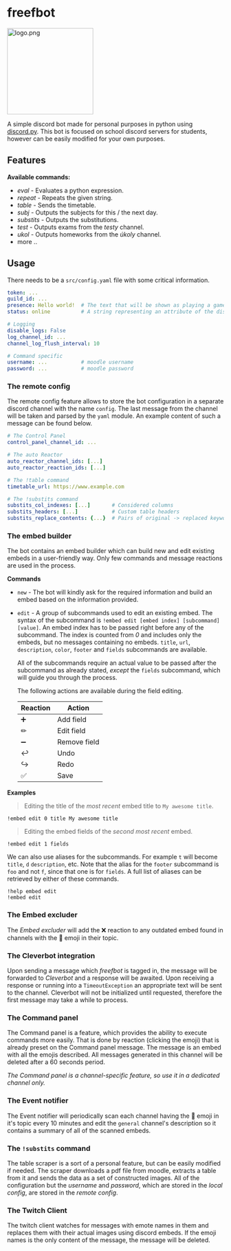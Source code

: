 # freefbot

<img src="https://github.com/JakubBlaha/freefbot/blob/master/res/logo.png?raw=true" alt="logo.png" height=200>

A simple discord bot made for personal purposes in python using [discord.py](https://github.com/Rapptz/discord.py). This bot is focused on school discord servers for students, however can be easily modified for your own purposes.


## Features
**Available commands:**
  - *eval*     - Evaluates a python expression.
  - *repeat*   - Repeats the given string.
  - *table*    - Sends the timetable.
  - *subj*     - Outputs the subjects for this / the next day.
  - *substits* - Outputs the substitutions.
  - *test*     - Outputs exams from the *testy* channel.
  - *ukol*     - Outputs homeworks from the *úkoly* channel.
  - more ..

## Usage
There needs to be a `src/config.yaml` file with some critical information.
```yaml
token: ...
guild_id: ...
presence: Hello world!  # The text that will be shown as playing a game
status: online          # A string representing an attribute of the discord.Status class

# Logging
disable_logs: False
log_channel_id: ...
channel_log_flush_interval: 10

# Command specific
username: ...           # moodle username
password: ...           # moodle password
```

### The remote config
The remote config feature allows to store the bot configuration in a separate discord channel with the name `config`. The last message from the channel will be taken and parsed by the `yaml` module. An example content of such a message can be found below.

```yaml
# The Control Panel
control_panel_channel_id: ...

# The auto Reactor
auto_reactor_channel_ids: [...]
auto_reactor_reaction_ids: [...]

# The !table command
timetable_url: https://www.example.com

# The !substits command
substits_col_indexes: [...]       # Considered columns
substits_headers: [...]           # Custom table headers
substits_replace_contents: {...}  # Pairs of original -> replaced keywords in the table
```

### The embed builder
The bot contains an embed builder which can build new and edit existing embeds in a user-friendly way. Only few commands and message reactions are used in the process.

**Commands**
  - `new` - The bot will kindly ask for the required information and build an embed based on the information provided.
  - `edit` - A group of subcommands used to edit an existing embed. The syntax of the subcommand is `!embed edit [embed index] [subcommand] [value]`. An embed index has to be passed right before any of the subcommand. The index is counted from *0* and includes only the embeds, but no messages containing no embeds. `title`, `url`, `description`, `color`, `footer` and `fields` subcommands are available.
  
    All of the subcommands require an actual value to be passed after the subcommand as already stated, *except* the `fields` subcommand, which will guide you through the process.

    The following actions are available during the field editing.

    Reaction | Action
    ---------|-------
    ➕ | Add field
    ✏ | Edit field
    ➖ | Remove field
    ↩ | Undo
    ↪ | Redo
    ✅ | Save


**Examples**
> Editing the title of the *most recent* embed title to `My awesome title`.
```
!embed edit 0 title My awesome title
```
> Editing the embed fields of the *second most recent* embed.
```
!embed edit 1 fields
```
We can also use aliases for the subcommands. For example `t` will become `title`, `d` `description`, etc. Note that the alias for the `footer` subcommand is `foo` and not `f`, since that one is for `fields`. A full list of aliases can be retrieved by either of these commands.
```
!help embed edit
!embed edit
```

### The Embed excluder
The *Embed excluder* will add the ❌ reaction to any outdated embed found in channels with the 🔔 emoji in their topic.

### The Cleverbot integration
Upon sending a message which *freefbot* is tagged in, the message will be forwarded to *Cleverbot* and a response will be awaited. Upon receiving a response or running into a `TimeoutException` an appropriate text will be sent to the channel. Cleverbot will not be initialized until requested, therefore the first message may take a while to process.

### The Command panel
The Command panel is a feature, which provides the ability to execute commands more easily. That is done by reaction (clicking the emoji) that is already preset on the Command panel message. The message is an embed with all the emojis described. All messages generated in this channel will be deleted after a 60 seconds period.

*The Command panel is a channel-specific feature, so use it in a dedicated channel only.*

### The Event notifier
The Event notifier will periodically scan each channel having the 🔔 emoji in it's topic every 10 minutes and edit the `general` channel's description so it contains a summary of all of the scanned embeds.

### The `!substits` command
The table scraper is a sort of a personal feature, but can be easily modified if needed. The scraper downloads a pdf file from moodle, extracts a table from it and sends the data as a set of constructed images. All of the configuration but the *username* and *password*, which are stored in the *local config*, are stored in the *remote config*.

### The Twitch Client
The twitch client watches for messages with emote names in them and replaces them with their actual images using discord embeds. If the emoji names is the only content of the message, the message will be deleted.